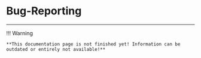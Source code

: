 # Bug-Reporting

---

!!! Warning

    **This documentation page is not finished yet! Information can be outdated or entirely not available!**


